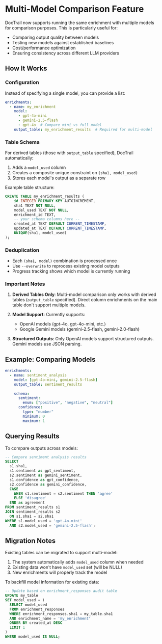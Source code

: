 # Multi-Model Comparison Feature

DocTrail now supports running the same enrichment with multiple models for comparison purposes. This is particularly useful for:

- Comparing output quality between models
- Testing new models against established baselines
- Cost/performance optimization
- Ensuring consistency across different LLM providers

## How It Works

### Configuration

Instead of specifying a single model, you can provide a list:

```yaml
enrichments:
  - name: my_enrichment
    model: 
      - gpt-4o-mini
      - gemini-2.5-flash
      - gpt-4o  # Compare mini vs full model
    output_table: my_enrichment_results  # Required for multi-model
```

### Table Schema

For derived tables (those with `output_table` specified), DocTrail automatically:

1. Adds a `model_used` column
2. Creates a composite unique constraint on `(sha1, model_used)`
3. Stores each model's output as a separate row

Example table structure:
```sql
CREATE TABLE my_enrichment_results (
    id INTEGER PRIMARY KEY AUTOINCREMENT,
    sha1 TEXT NOT NULL,
    model_used TEXT NOT NULL,
    enrichment_id TEXT,
    -- your schema columns here --
    created_at TEXT DEFAULT CURRENT_TIMESTAMP,
    updated_at TEXT DEFAULT CURRENT_TIMESTAMP,
    UNIQUE(sha1, model_used)
);
```

### Deduplication

- Each `(sha1, model)` combination is processed once
- Use `--overwrite` to reprocess existing model outputs
- Progress tracking shows which model is currently running

### Important Notes

1. **Derived Tables Only**: Multi-model comparison only works with derived tables (`output_table` specified). Direct column enrichments on the main table don't support multiple models.

2. **Model Support**: Currently supports:
   - OpenAI models (gpt-4o, gpt-4o-mini, etc.)
   - Google Gemini models (gemini-2.5-flash, gemini-2.0-flash)

3. **Structured Outputs**: Only OpenAI models support structured outputs. Gemini models use JSON parsing.

## Example: Comparing Models

```yaml
enrichments:
  - name: sentiment_analysis
    model: [gpt-4o-mini, gemini-2.5-flash]
    output_table: sentiment_results
    
    schema:
      sentiment:
        enum: ["positive", "negative", "neutral"]
      confidence:
        type: "number"
        minimum: 0
        maximum: 1
```

## Querying Results

To compare outputs across models:

```sql
-- Compare sentiment analysis results
SELECT 
  s1.sha1,
  s1.sentiment as gpt_sentiment,
  s2.sentiment as gemini_sentiment,
  s1.confidence as gpt_confidence,
  s2.confidence as gemini_confidence,
  CASE 
    WHEN s1.sentiment = s2.sentiment THEN 'agree'
    ELSE 'disagree'
  END as agreement
FROM sentiment_results s1
JOIN sentiment_results s2 
  ON s1.sha1 = s2.sha1
WHERE s1.model_used = 'gpt-4o-mini'
  AND s2.model_used = 'gemini-2.5-flash';
```

## Migration Notes

Existing tables can be migrated to support multi-model:

1. The system automatically adds `model_used` column when needed
2. Existing data won't have `model_used` set (will be NULL)
3. New enrichments will properly track the model

To backfill model information for existing data:
```sql
-- Update based on enrichment_responses audit table
UPDATE my_table 
SET model_used = (
  SELECT model_used 
  FROM enrichment_responses 
  WHERE enrichment_responses.sha1 = my_table.sha1
  AND enrichment_name = 'my_enrichment'
  ORDER BY created_at DESC 
  LIMIT 1
)
WHERE model_used IS NULL;
```